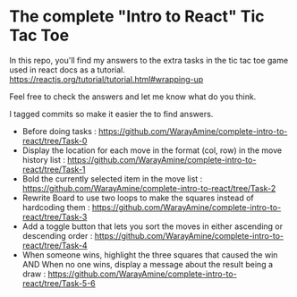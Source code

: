 # The complete "Intro to React" Tic Tac Toe
In this repo, you'll find my answers to the extra tasks in the tic tac toe game used in react docs as a tutorial. https://reactjs.org/tutorial/tutorial.html#wrapping-up

Feel free to check the answers and let me know what do you think.

I tagged commits so make it easier the to find answers. 

- Before doing tasks : https://github.com/WarayAmine/complete-intro-to-react/tree/Task-0
- Display the location for each move in the format (col, row) in the move history list : https://github.com/WarayAmine/complete-intro-to-react/tree/Task-1
- Bold the currently selected item in the move list : https://github.com/WarayAmine/complete-intro-to-react/tree/Task-2
- Rewrite Board to use two loops to make the squares instead of hardcoding them : https://github.com/WarayAmine/complete-intro-to-react/tree/Task-3
- Add a toggle button that lets you sort the moves in either ascending or descending order : https://github.com/WarayAmine/complete-intro-to-react/tree/Task-4
- When someone wins, highlight the three squares that caused the win AND When no one wins, display a message about the result being a draw : https://github.com/WarayAmine/complete-intro-to-react/tree/Task-5-6
